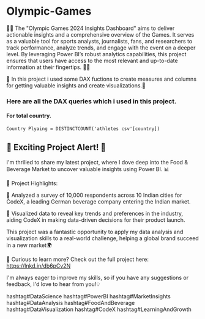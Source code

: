 # Olympic-Games

🤾‍♀️ The "Olympic Games 2024 Insights Dashboard" aims to deliver actionable insights and a comprehensive overview of the Games. It serves as a valuable tool for sports analysts, journalists, fans, and researchers to track performance, analyze trends, and engage with the event on a deeper level. By leveraging Power BI’s robust analytics capabilities, this project ensures that users have access to the most relevant and up-to-date information at their fingertips. 🤾‍♀️

🚀 In this project i used some DAX fuctions to create measures and columns for getting valuable insights and create visualizations.🚀

### Here are all the DAX queries which i used in this project.

#### For total country.

    Country Plyaing = DISTINCTCOUNT('athletes csv'[country])

## 🚀 Exciting Project Alert! 🚀

I'm thrilled to share my latest project, where I dove deep into the Food & Beverage Market to uncover valuable insights using Power BI. 📊

🌟 Project Highlights:

💠 Analyzed a survey of 10,000 respondents across 10 Indian cities for CodeX, a leading German beverage company entering the Indian market.

💠 Visualized data to reveal key trends and preferences in the industry, aiding CodeX in making data-driven decisions for their product launch.

This project was a fantastic opportunity to apply my data analysis and visualization skills to a real-world challenge, helping a global brand succeed in a new market🌍

🔗 Curious to learn more? Check out the full project here: https://lnkd.in/db6pCv2N

I'm always eager to improve my skills, so if you have any suggestions or feedback, I'd love to hear from you!💡

hashtag#DataScience hashtag#PowerBI hashtag#MarketInsights hashtag#DataAnalysis hashtag#FoodAndBeverage hashtag#DataVisualization hashtag#CodeX hashtag#LearningAndGrowth
